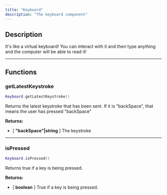 ```yaml
---
title: "Keyboard"
description: "The keyboard component"
---
```


## Description

It's like a virtual keyboard! You can interact with it and then type anything and the computer will be able to read it!

---

## Functions

### getLatestKeystroke

```lua
Keyboard.getLatestKeystroke()
```

Returns the latest keystroke that has been sent. If it is "backSpace", that means the user has pressed "backSpace"

**Returns:**
- [ **"backSpace"|string** ] The keystroke

---

### isPressed

```lua
Keyboard.isPressed()
```

Returns true if a key is being pressed.

**Returns:**
- [ **boolean** ] True if a key is being pressed.
